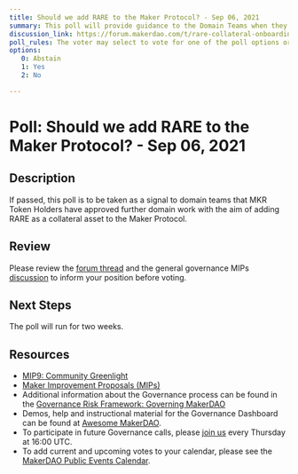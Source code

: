 ```yaml
---
title: Should we add RARE to the Maker Protocol? - Sep 06, 2021
summary: This poll will provide guidance to the Domain Teams when they onboard additional assets. 
discussion_link: https://forum.makerdao.com/t/rare-collateral-onboarding-application-mip6/9944
poll_rules: The voter may select to vote for one of the poll options or they may elect to abstain from the poll entirely
options:
   0: Abstain
   1: Yes
   2: No

---
```

# Poll: Should we add RARE to the Maker Protocol? - Sep 06, 2021

## Description

If passed, this poll is to be taken as a signal to domain teams that MKR Token Holders have approved further domain work with the aim of adding RARE as a collateral asset to the Maker Protocol.

## Review

Please review the [forum thread](https://forum.makerdao.com/t/rare-collateral-onboarding-application-mip6/9944) and the general governance MIPs [discussion](https://forum.makerdao.com/c/MIPs/14) to inform your position before voting.

## Next Steps

The poll will run for two weeks.

## Resources

- [MIP9: Community Greenlight](https://github.com/makerdao/mips/blob/master/MIP9/mip9.md#mip9-community-greenlight)
- [Maker Improvement Proposals (MIPs)](https://github.com/makerdao/mips)
- Additional information about the Governance process can be found in the [Governance Risk Framework: Governing MakerDAO](https://community-development.makerdao.com/governance/governance-risk-framework)
- Demos, help and instructional material for the Governance Dashboard can be found at [Awesome MakerDAO](https://awesome.makerdao.com/#voting).
- To participate in future Governance calls, please [join us](https://community-development.makerdao.com/governance/governance-and-risk-meetings) every Thursday at 16:00 UTC.
- To add current and upcoming votes to your calendar, please see the [MakerDAO Public Events Calendar](https://calendar.google.com/calendar/embed?src=makerdao.com_3efhm2ghipksegl009ktniomdk%40group.calendar.google.com&ctz=America%2FLos_Angeles).
